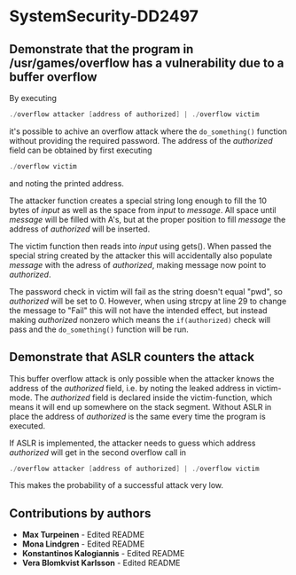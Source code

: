 # SystemSecurity-DD2497
## Demonstrate that the program in /usr/games/overflow has a vulnerability due to a buffer overflow

By executing
``` c
./overflow attacker [address of authorized] | ./overflow victim
```
it's possible to achive an overflow attack where the `do_something()` function without providing the required password. The address of the *authorized* field can be obtained by first executing
``` c
./overflow victim
```
and noting the printed address.

The attacker function creates a special string long enough to fill the 10 bytes of *input* as well as the space from *input* to *message*. All space until *message* will be filled with A's, but at the proper position to fill *message* the address of *authorized* will be inserted.

The victim function then reads into *input* using gets(). When passed the special string created by the attacker this will accidentally also populate *message* with the adress of *authorized*, making message now point to *authorized*.

The password check in victim will fail as the string doesn't equal "pwd", so *authorized* will be set to 0. However, when using strcpy at line 29 to change the message to "Fail" this will not have the intended effect, but instead making *authorized* nonzero which means the `if(authorized)` check will pass and the `do_something()` function will be run.

## Demonstrate that ASLR counters the attack
This buffer overflow attack is only possible when the attacker knows the address of the *authorized* field, i.e. by noting the leaked address in victim-mode. The *authorized* field is declared inside the victim-function, which means it will end up somewhere on the stack segment. Without ASLR in place the address of *authorized* is the same every time the program is executed. 

If ASLR is implemented, the attacker needs to guess which address *authorized* will get in the second overflow call in 
``` c
./overflow attacker [address of authorized] | ./overflow victim
```
This makes the probability of a successful attack very low. 


## Contributions by authors
 * **Max Turpeinen** - Edited README
 * **Mona Lindgren** - Edited README
 * **Konstantinos Kalogiannis** - Edited README 
 * **Vera Blomkvist Karlsson** - Edited README
